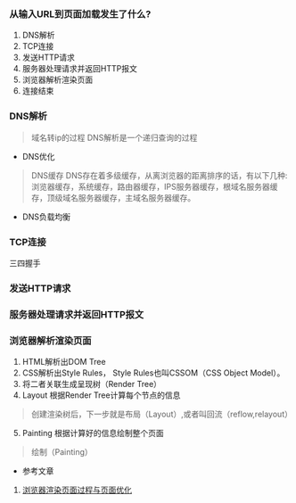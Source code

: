 ### 从输入URL到页面加载发生了什么?
1. DNS解析
2. TCP连接
3. 发送HTTP请求
4. 服务器处理请求并返回HTTP报文
5. 浏览器解析渲染页面
6. 连接结束

### DNS解析
> 域名转ip的过程
> DNS解析是一个递归查询的过程
* DNS优化
> DNS缓存
DNS存在着多级缓存，从离浏览器的距离排序的话，有以下几种: 浏览器缓存，系统缓存，路由器缓存，IPS服务器缓存，根域名服务器缓存，顶级域名服务器缓存，主域名服务器缓存。
* DNS负载均衡


### TCP连接
三四握手

### 发送HTTP请求


### 服务器处理请求并返回HTTP报文


### 浏览器解析渲染页面
1. HTML解析出DOM Tree
2. CSS解析出Style Rules， Style Rules也叫CSSOM（CSS Object Model）。
3. 将二者关联生成呈现树（Render Tree）
4. Layout 根据Render Tree计算每个节点的信息
> 创建渲染树后，下一步就是布局（Layout）,或者叫回流（reflow,relayout）
5. Painting 根据计算好的信息绘制整个页面
> 绘制（Painting）



* 参考文章
1. [浏览器渲染页面过程与页面优化](https://segmentfault.com/a/1190000010298038)
